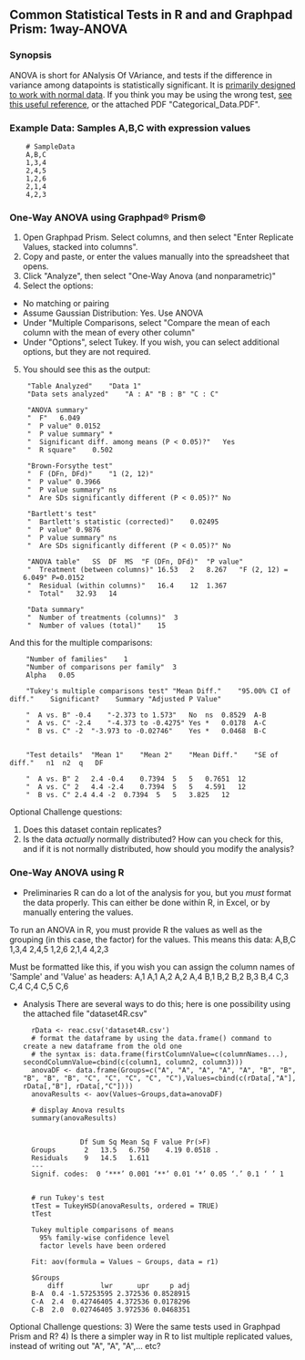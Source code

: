 ## Common Statistical Tests in R and and Graphpad Prism: 1way-ANOVA

### Synopsis
ANOVA is short for ANalysis Of VAriance, and tests if the difference in variance among datapoints is statistically significant.  It is [primarily designed to work with normal data](https://stats.idre.ucla.edu/other/mult-pkg/whatstat/what-is-the-difference-between-categorical-ordinal-and-interval-variables/).  If you think you may be using the wrong test, [see this useful reference](https://stats.idre.ucla.edu/other/mult-pkg/whatstat/), or the attached PDF "Categorical_Data.PDF".

### Example Data: Samples A,B,C with expression values
      
        # SampleData
        A,B,C
        1,3,4
        2,4,5
        1,2,6
        2,1,4
        4,2,3

### One-Way ANOVA using Graphpad® Prism©
1) Open Graphpad Prism.  Select columns, and then select "Enter Replicate Values, stacked into columns".
2) Copy and paste, or enter the values manually into the spreadsheet that opens.
3) Click "Analyze", then select "One-Way Anova (and nonparametric)"
4) Select the options:
* No matching or pairing 
* Assume Gaussian Distribution: Yes. Use ANOVA
* Under "Multiple Comparisons, select "Compare the mean of each column with the mean of every other column"
* Under "Options", select Tukey.  If you wish, you can select additional options, but they are not required.
5) You should see this as the output:
        
        "Table Analyzed"	"Data 1"				
        "Data sets analyzed"	"A : A"	"B : B"	"C : C"		
        					
        "ANOVA summary"					
        "  F"	6.049				
        "  P value"	0.0152				
        "  P value summary"	*				
        "  Significant diff. among means (P < 0.05)?"	Yes				
        "  R square"	0.502				
        					
        "Brown-Forsythe test"					
        "  F (DFn, DFd)"	"1 (2, 12)"				
        "  P value"	0.3966				
        "  P value summary"	ns				
        "  Are SDs significantly different (P < 0.05)?"	No				
        					
        "Bartlett's test"					
        "  Bartlett's statistic (corrected)"	0.02495				
        "  P value"	0.9876				
        "  P value summary"	ns				
        "  Are SDs significantly different (P < 0.05)?"	No				
        					
        "ANOVA table"	SS	DF	MS	"F (DFn, DFd)"	"P value"
        "  Treatment (between columns)"	16.53	2	8.267	"F (2, 12) = 6.049"	P=0.0152
        "  Residual (within columns)"	16.4	12	1.367		
        "  Total"	32.93	14			
        					
        "Data summary"					
        "  Number of treatments (columns)"	3				
        "  Number of values (total)"	15				

And this for the multiple comparisons:

        "Number of families"	1							
        "Number of comparisons per family"	3							
        Alpha	0.05							
        								
        "Tukey's multiple comparisons test"	"Mean Diff."	"95.00% CI of diff."	Significant?	Summary	"Adjusted P Value"			
        								
        "  A vs. B"	-0.4	"-2.373 to 1.573"	No	ns	0.8529	A-B		
        "  A vs. C"	-2.4	"-4.373 to -0.4275"	Yes	*	0.0178	A-C		
        "  B vs. C"	-2	"-3.973 to -0.02746"	Yes	*	0.0468	B-C		
        								
        								
        "Test details"	"Mean 1"	"Mean 2"	"Mean Diff."	"SE of diff."	n1	n2	q	DF
        								
        "  A vs. B"	2	2.4	-0.4	0.7394	5	5	0.7651	12
        "  A vs. C"	2	4.4	-2.4	0.7394	5	5	4.591	12
        "  B vs. C"	2.4	4.4	-2	0.7394	5	5	3.825	12

Optional Challenge questions:
1) Does this dataset contain replicates?  
2) Is the data *actually* normally distributed?  How can you check for this, and if it is not normally distributed, how should you modify the analysis?

### One-Way ANOVA using R
* Preliminaries
R can do a lot of the analysis for you, but you *must* format the data properly.  This can either be done within R, in Excel, or by manually entering the values.

To run an ANOVA in R, you must provide R the values as well as the grouping (in this case, the factor) for the values.
This means this data:
A,B,C
1,3,4
2,4,5
1,2,6
2,1,4
4,2,3

Must be formatted like this, if you wish you can assign the column names of 'Sample' and 'Value' as headers:
A,1
A,1
A,2
A,2
A,4
B,1
B,2
B,2
B,3
B,4
C,3
C,4
C,4
C,5
C,6

* Analysis
There are several ways to do this; here is one possibility using the attached file "dataset4R.csv"

        rData <- reac.csv('dataset4R.csv')
        # format the dataframe by using the data.frame() command to create a new dataframe from the old one
        # the syntax is: data.frame(firstColumnValue=c(columnNames...), secondColumnValue=cbind(c(column1, column2, column3)))
        anovaDF <- data.frame(Groups=c("A", "A", "A", "A", "A", "B", "B", "B", "B", "B", "C", "C", "C", "C", "C"),Values=cbind(c(rData[,"A"], rData[,"B"], rData[,"C"])))
        anovaResults <- aov(Values~Groups,data=anovaDF)

        # display Anova results
        summary(anovaResults)


                    Df Sum Sq Mean Sq F value Pr(>F)  
        Groups       2   13.5   6.750    4.19 0.0518 .
        Residuals    9   14.5   1.611                 
        ---
        Signif. codes:  0 ‘***’ 0.001 ‘**’ 0.01 ‘*’ 0.05 ‘.’ 0.1 ‘ ’ 1


        # run Tukey's test
        tTest = TukeyHSD(anovaResults, ordered = TRUE)
        tTest

        Tukey multiple comparisons of means
          95% family-wise confidence level
          factor levels have been ordered

        Fit: aov(formula = Values ~ Groups, data = r1)

        $Groups
            diff         lwr      upr     p adj
        B-A  0.4 -1.57253595 2.372536 0.8528915
        C-A  2.4  0.42746405 4.372536 0.0178296
        C-B  2.0  0.02746405 3.972536 0.0468351
        
Optional Challenge questions:
3) Were the same tests used in Graphpad Prism and R?
4) Is there a simpler way in R to list multiple replicated values, instead of writing out "A", "A", "A",... etc?

